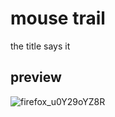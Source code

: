 # mouse trail
the title says it 

## preview
![firefox_u0Y29oYZ8R](https://github.com/timokoz/mouse-trail-script/assets/131486274/8a36a1a9-c608-4167-8cf9-8e439f8727bf)
